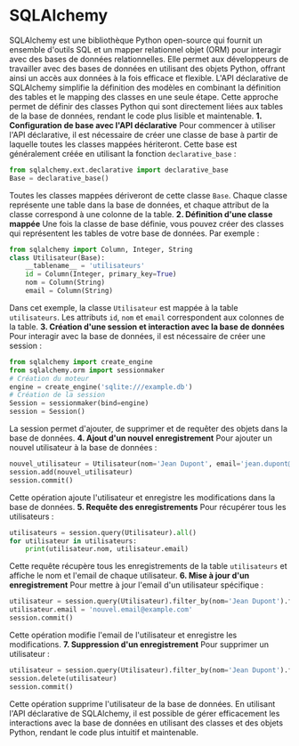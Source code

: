 # SQLAlchemy
SQLAlchemy est une bibliothèque Python open-source qui fournit un ensemble d'outils SQL et un mapper relationnel objet (ORM) pour interagir avec des bases de données relationnelles. Elle permet aux développeurs de travailler avec des bases de données en utilisant des objets Python, offrant ainsi un accès aux données à la fois efficace et flexible.
L'API déclarative de SQLAlchemy simplifie la définition des modèles en combinant la définition des tables et le mapping des classes en une seule étape. Cette approche permet de définir des classes Python qui sont directement liées aux tables de la base de données, rendant le code plus lisible et maintenable.
**1. Configuration de base avec l'API déclarative**
Pour commencer à utiliser l'API déclarative, il est nécessaire de créer une classe de base à partir de laquelle toutes les classes mappées hériteront. Cette base est généralement créée en utilisant la fonction `declarative_base` :
```python
from sqlalchemy.ext.declarative import declarative_base
Base = declarative_base()
```
Toutes les classes mappées dériveront de cette classe `Base`. Chaque classe représente une table dans la base de données, et chaque attribut de la classe correspond à une colonne de la table.
**2. Définition d'une classe mappée**
Une fois la classe de base définie, vous pouvez créer des classes qui représentent les tables de votre base de données. Par exemple :
```python
from sqlalchemy import Column, Integer, String
class Utilisateur(Base):
    __tablename__ = 'utilisateurs'
    id = Column(Integer, primary_key=True)
    nom = Column(String)
    email = Column(String)
```
Dans cet exemple, la classe `Utilisateur` est mappée à la table `utilisateurs`. Les attributs `id`, `nom` et `email` correspondent aux colonnes de la table.
**3. Création d'une session et interaction avec la base de données**
Pour interagir avec la base de données, il est nécessaire de créer une session :
```python
from sqlalchemy import create_engine
from sqlalchemy.orm import sessionmaker
# Création du moteur
engine = create_engine('sqlite:///example.db')
# Création de la session
Session = sessionmaker(bind=engine)
session = Session()
```
La session permet d'ajouter, de supprimer et de requêter des objets dans la base de données.
**4. Ajout d'un nouvel enregistrement**
Pour ajouter un nouvel utilisateur à la base de données :
```python
nouvel_utilisateur = Utilisateur(nom='Jean Dupont', email='jean.dupont@example.com')
session.add(nouvel_utilisateur)
session.commit()
```
Cette opération ajoute l'utilisateur et enregistre les modifications dans la base de données.
**5. Requête des enregistrements**
Pour récupérer tous les utilisateurs :
```python
utilisateurs = session.query(Utilisateur).all()
for utilisateur in utilisateurs:
    print(utilisateur.nom, utilisateur.email)
```
Cette requête récupère tous les enregistrements de la table `utilisateurs` et affiche le nom et l'email de chaque utilisateur.
**6. Mise à jour d'un enregistrement**
Pour mettre à jour l'email d'un utilisateur spécifique :
```python
utilisateur = session.query(Utilisateur).filter_by(nom='Jean Dupont').first()
utilisateur.email = 'nouvel.email@example.com'
session.commit()
```
Cette opération modifie l'email de l'utilisateur et enregistre les modifications.
**7. Suppression d'un enregistrement**
Pour supprimer un utilisateur :
```python
utilisateur = session.query(Utilisateur).filter_by(nom='Jean Dupont').first()
session.delete(utilisateur)
session.commit()
```
Cette opération supprime l'utilisateur de la base de données.
En utilisant l'API déclarative de SQLAlchemy, il est possible de gérer efficacement les interactions avec la base de données en utilisant des classes et des objets Python, rendant le code plus intuitif et maintenable.
